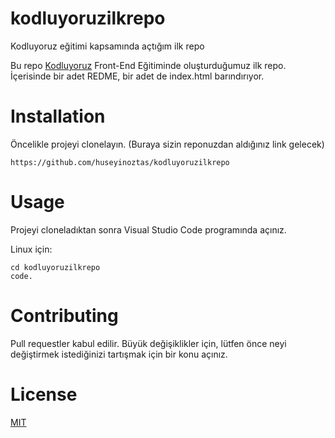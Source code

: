 # kodluyoruzilkrepo
Kodluyoruz eğitimi kapsamında açtığım ilk repo

Bu repo [Kodluyoruz](https://kodluyoruz.org/) Front-End Eğitiminde oluşturduğumuz ilk repo. İçerisinde bir adet REDME, bir adet de index.html barındırıyor.

# Installation

Öncelikle projeyi clonelayın. (Buraya sizin reponuzdan aldığınız link gelecek)

`https://github.com/huseyinoztas/kodluyoruzilkrepo`

# Usage

Projeyi cloneladıktan sonra Visual Studio Code programında açınız.

Linux için:

```
cd kodluyoruzilkrepo
code.
```

# Contributing

Pull requestler kabul edilir. Büyük değişiklikler için, lütfen önce neyi değiştirmek istediğinizi tartışmak için bir konu açınız.

# License

[MIT](https://choosealicense.com/licenses/mit/)
